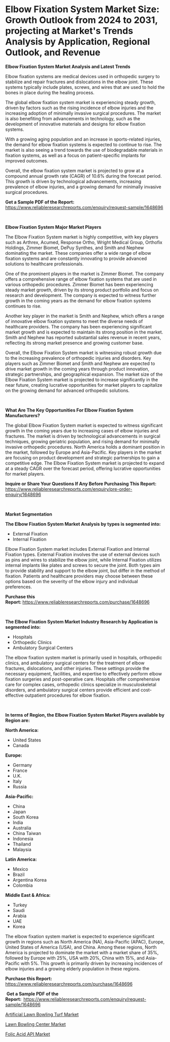 <p><h1>Elbow Fixation System Market Size: Growth Outlook from 2024 to 2031, projecting at Market's Trends Analysis by Application, Regional Outlook, and Revenue</h1></p><p><strong>Elbow Fixation System Market Analysis and Latest Trends</strong></p>
<p><p>Elbow fixation systems are medical devices used in orthopedic surgery to stabilize and repair fractures and dislocations in the elbow joint. These systems typically include plates, screws, and wires that are used to hold the bones in place during the healing process.</p><p>The global elbow fixation system market is experiencing steady growth, driven by factors such as the rising incidence of elbow injuries and the increasing adoption of minimally invasive surgical procedures. The market is also benefiting from advancements in technology, such as the development of innovative materials and designs for elbow fixation systems.</p><p>With a growing aging population and an increase in sports-related injuries, the demand for elbow fixation systems is expected to continue to rise. The market is also seeing a trend towards the use of biodegradable materials in fixation systems, as well as a focus on patient-specific implants for improved outcomes.</p><p>Overall, the elbow fixation system market is projected to grow at a compound annual growth rate (CAGR) of 10.6% during the forecast period. This growth is driven by technological advancements, increasing prevalence of elbow injuries, and a growing demand for minimally invasive surgical procedures.</p></p>
<p><strong>Get a Sample PDF of the Report:&nbsp;</strong> <a href="https://www.reliableresearchreports.com/enquiry/request-sample/1648696">https://www.reliableresearchreports.com/enquiry/request-sample/1648696</a></p>
<p>&nbsp;</p>
<p><strong>Elbow Fixation System Major Market Players</strong></p>
<p><p>The Elbow Fixation System market is highly competitive, with key players such as Arthrex, Acumed, Response Ortho, Wright Medical Group, Orthofix Holdings, Zimmer Biomet, DePuy Synthes, and Smith and Nephew dominating the market. These companies offer a wide range of elbow fixation systems and are constantly innovating to provide advanced solutions to healthcare professionals.</p><p>One of the prominent players in the market is Zimmer Biomet. The company offers a comprehensive range of elbow fixation systems that are used in various orthopedic procedures. Zimmer Biomet has been experiencing steady market growth, driven by its strong product portfolio and focus on research and development. The company is expected to witness further growth in the coming years as the demand for elbow fixation systems continues to rise.</p><p>Another key player in the market is Smith and Nephew, which offers a range of innovative elbow fixation systems to meet the diverse needs of healthcare providers. The company has been experiencing significant market growth and is expected to maintain its strong position in the market. Smith and Nephew has reported substantial sales revenue in recent years, reflecting its strong market presence and growing customer base.</p><p>Overall, the Elbow Fixation System market is witnessing robust growth due to the increasing prevalence of orthopedic injuries and disorders. Key players such as Zimmer Biomet and Smith and Nephew are expected to drive market growth in the coming years through product innovation, strategic partnerships, and geographical expansion. The market size of the Elbow Fixation System market is projected to increase significantly in the near future, creating lucrative opportunities for market players to capitalize on the growing demand for advanced orthopedic solutions.</p></p>
<p>&nbsp;</p>
<p><strong>What Are The Key Opportunities For Elbow Fixation System Manufacturers?</strong></p>
<p><p>The global Elbow Fixation System market is expected to witness significant growth in the coming years due to increasing cases of elbow injuries and fractures. The market is driven by technological advancements in surgical techniques, growing geriatric population, and rising demand for minimally invasive orthopedic procedures. North America holds a dominant position in the market, followed by Europe and Asia-Pacific. Key players in the market are focusing on product development and strategic partnerships to gain a competitive edge. The Elbow Fixation System market is projected to expand at a steady CAGR over the forecast period, offering lucrative opportunities for market players.</p></p>
<p><strong>Inquire or Share Your Questions If Any Before Purchasing This Report:</strong> <a href="https://www.reliableresearchreports.com/enquiry/pre-order-enquiry/1648696">https://www.reliableresearchreports.com/enquiry/pre-order-enquiry/1648696</a></p>
<p>&nbsp;</p>
<p><strong>Market Segmentation</strong></p>
<p><strong>The Elbow Fixation System Market Analysis by types is segmented into:</strong></p>
<p><ul><li>External Fixation</li><li>Internal Fixation</li></ul></p>
<p><p>Elbow Fixation System market includes External Fixation and Internal Fixation types. External Fixation involves the use of external devices such as pins and wires to stabilize the elbow joint, while Internal Fixation utilizes internal implants like plates and screws to secure the joint. Both types aim to provide stability and support to the elbow joint, but differ in the method of fixation. Patients and healthcare providers may choose between these options based on the severity of the elbow injury and individual preferences.</p></p>
<p><strong>Purchase this Report:&nbsp;</strong><a href="https://www.reliableresearchreports.com/purchase/1648696">https://www.reliableresearchreports.com/purchase/1648696</a></p>
<p>&nbsp;</p>
<p><strong>The Elbow Fixation System Market Industry Research by Application is segmented into:</strong></p>
<p><ul><li>Hospitals</li><li>Orthopedic Clinics</li><li>Ambulatory Surgical Centers</li></ul></p>
<p><p>The elbow fixation system market is primarily used in hospitals, orthopedic clinics, and ambulatory surgical centers for the treatment of elbow fractures, dislocations, and other injuries. These settings provide the necessary equipment, facilities, and expertise to effectively perform elbow fixation surgeries and post-operative care. Hospitals offer comprehensive care for complex cases, orthopedic clinics specialize in musculoskeletal disorders, and ambulatory surgical centers provide efficient and cost-effective outpatient procedures for elbow fixation.</p></p>
<p>&nbsp;</p>
<p><strong>In terms of Region, the Elbow Fixation System Market Players available by Region are:</strong></p>
<p>
    <p> <strong> North America: </strong>
        <ul>
            <li>United States</li>
            <li>Canada</li>
        </ul>
        </p> 
    <p> <strong> Europe: </strong>
        <ul>
            <li>Germany</li>
            <li>France</li>
            <li>U.K.</li>
            <li>Italy</li>
            <li>Russia</li>
        </ul>
        </p> 
    <p> <strong> Asia-Pacific: </strong>
        <ul>
            <li>China</li>
            <li>Japan</li>
            <li>South Korea</li>
            <li>India</li>
            <li>Australia</li>
            <li>China Taiwan</li>
            <li>Indonesia</li>
            <li>Thailand</li>
            <li>Malaysia</li>
        </ul>
        </p> 
    <p> <strong> Latin America: </strong>
        <ul>
            <li>Mexico</li>
            <li>Brazil</li>
            <li>Argentina Korea</li>
            <li>Colombia</li>
        </ul>
        </p> 
    <p> <strong> Middle East & Africa: </strong>
        <ul>
            <li>Turkey</li>
            <li>Saudi</li>
            <li>Arabia</li>
            <li>UAE</li>
            <li>Korea</li>
        </ul>
    </p>
    </p>
<p><p>The elbow fixation system market is expected to experience significant growth in regions such as North America (NA), Asia-Pacific (APAC), Europe, United States of America (USA), and China. Among these regions, North America is projected to dominate the market with a market share of 35%, followed by Europe with 25%, USA with 20%, China with 15%, and Asia-Pacific with 5%. This growth is primarily driven by increasing incidences of elbow injuries and a growing elderly population in these regions.</p></p>
<p><strong>Purchase this Report: </strong><a href="https://www.reliableresearchreports.com/purchase/1648696">https://www.reliableresearchreports.com/purchase/1648696</a></p>
<p>&nbsp;<strong>Get a Sample PDF of the Report:&nbsp;&nbsp;</strong><a href="https://www.reliableresearchreports.com/enquiry/request-sample/1648696">https://www.reliableresearchreports.com/enquiry/request-sample/1648696</a></p>
<p><strong></strong></p>
<p><p><a href="https://github.com/tamvrosiya/Market-Research-Report-List-3/blob/main/artificial-lawn-bowling-turf-market.md">Artificial Lawn Bowling Turf Market</a></p><p><a href="https://github.com/pizolina/Market-Research-Report-List-3/blob/main/lawn-bowling-center-market.md">Lawn Bowling Center Market</a></p><p><a href="https://github.com/danielneavesallisons03mba/Market-Research-Report-List-1/blob/main/folic-acid-api-market.md">Folic Acid API Market</a></p></p>